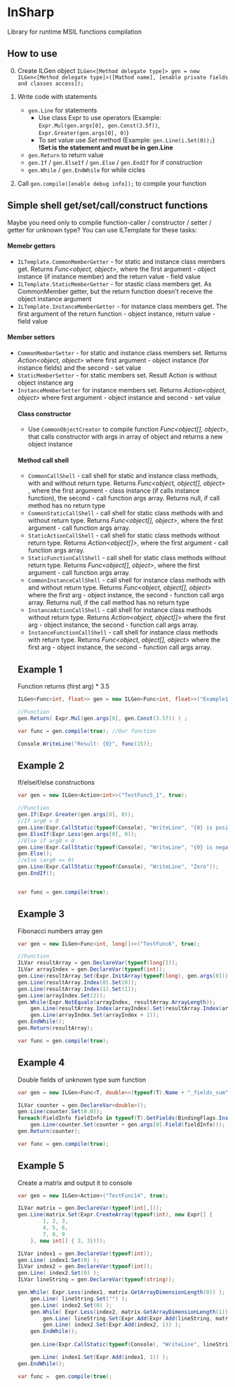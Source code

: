 # InSharp
Library for runtime MSIL functions compilation

## How to use

0. Create ILGen object `ILGen<[Method delegate type]> gen = new ILGen<[Method delegate type]>([Mathod name], [enable private fields and classes access]);`
0. Write code with statements
	* `gen.Line` for statements
	    * Use class Expr to use operators (Example: `Expr.Mul(gen.args[0], gen.Const(3.5f))`, `Expr.Greater(gen.args[0], 0)`)
	    * To set value use *Set* method (Example: `gen.Line(i.Set(0));`) **!Set is the statement and must be in gen.Line**
	* `gen.Return` to return value
	* `gen.If` / `gen.ElseIf` / `gen.Else` / `gen.EndIf` for if construction
	* `gen.While` / `gen.EndWhile` for while cicles

0. Call `gen.compile([enable debug info]);` to compile your function

## Simple shell get/set/call/construct functions
Maybe you need only to compile function-caller / constructor / setter / getter for unknown type?
You can use ILTemplate for these tasks:
#### Memebr getters
* `ILTemplate.CommonMemberGetter` - for static and instance class members get. Returns *Func<object, object>*, where the first argument - object instance (if instance member) and the return value - field value
* `ILTemplate.StaticMemberGetter` - for stastic class members get. As CommonMember getter, but the return function doesn't receive the object instance argument
* `ILTemplate.InstanceMemberGetter` - for instance class members get. The first argument of the return function - object instance, return value - field value

#### Member setters
* `CommonMemberSetter` - for static and instance class members set. Returns *Action<object, object>* where first argument - object instance (for instance fields) and the second - set value
* `StaticMemberSetter` - for static members set. Result Action<object> is without object instance arg 
* `InstanceMemberSetter` for instance members set. Returns *Action<object, object>* where first argument - object instance and second - set value

#### Class constructor
* Use `CommonObjectCreator` to compile function *Func<object[], object>*, that calls constructor with args in array of object and returns a new object instance

#### Method call shell
* `CommonCallShell` - call shell for static and instance class methods, with and without return type. Returns *Func<object, object[], object>* , where the first argument - class instance (if calls instance function), the second - call function args array. Returns null, if call method has no return type
* `CommonStaticCallShell` - call shell for static class methods with and without return type. Returns *Func<object[], object>*, where the first argument - call function args array.
* `StaticActionCallShell` - call shell for static class methods without return type. Returns *Action<object[]>*, where the first argument - call function args array. 
* `StaticFunctionCallShell` - call shell for static class methods without return type. Returns *Func<object[], object>*, where the first argument - call function args array.
* `CommonInstanceCallShell` - call shell for instance class methods with and without return type. Returns *Func<object, object[], object>* where the first arg - object instance, the second - function call args array. Returns null, if the call method has no return type
* `InstanceActionCallShell` - call shell for instance class methods without return type. Returns *Action<object, object[]>* where the first arg - object instance, the second - function call args array.
* `InstanceFunctionCallShell` - call shell for instance class methods with return type. Returns *Func<object, object[], object>* where the first arg - object instance, the second - function call args array.

## Example 1
Function returns (first arg) * 3.5
```c#
ILGen<Func<int, float>> gen = new ILGen<Func<int, float>>("Example1_func", true);

//Function
gen.Return( Expr.Mul(gen.args[0], gen.Const(3.5f)) ) ;

var func = gen.compile(true); //Our function

Console.WriteLine("Result: {0}", func(15));
```

## Example 2
If/elseif/else constructions
```c#
var gen = new ILGen<Action<int>>("TestFunc5_1", true);

//Function
gen.If(Expr.Greater(gen.args[0], 0));
//If arg0 > 0
gen.Line(Expr.CallStatic(typeof(Console), "WriteLine", "{0} is positive", Expr.CreateArray(typeof(object), gen.args[0])));
gen.ElseIf(Expr.Less(gen.args[0], 0));
//Else if arg0 < 0
gen.Line(Expr.CallStatic(typeof(Console), "WriteLine", "{0} is negative", Expr.CreateArray(typeof(object), gen.args[0])));
gen.Else();
//else (arg0 == 0)
gen.Line(Expr.CallStatic(typeof(Console), "WriteLine", "Zero"));
gen.EndIf();


var func = gen.compile(true);
```

## Example 3
Fibonacci numbers array gen
```c#
var gen = new ILGen<Func<int, long[]>>("TestFunc6", true);

//Function
ILVar resultArray = gen.DeclareVar(typeof(long[]));
ILVar arrayIndex = gen.DeclareVar(typeof(int));
gen.Line(resultArray.Set(Expr.InitArray(typeof(long), gen.args[0])));
gen.Line(resultArray.Index(0).Set(0));
gen.Line(resultArray.Index(1).Set(1));
gen.Line(arrayIndex.Set(2));
gen.While(Expr.NotEquals(arrayIndex, resultArray.ArrayLength));
	gen.Line(resultArray.Index(arrayIndex).Set(resultArray.Index(arrayIndex - 1) + resultArray.Index(arrayIndex - 2)));
	gen.Line(arrayIndex.Set(arrayIndex + 1));
gen.EndWhile();
gen.Return(resultArray);

var func = gen.compile(true);
```

## Example 4
Double fields of unknown type sum function
```c#
var gen = new ILGen<Func<T, double>>(typeof(T).Name + "_fields_sum", true);

ILVar counter = gen.DeclareVar<double>();
gen.Line(counter.Set(0.0));
foreach(FieldInfo fieldInfo in typeof(T).GetFields(BindingFlags.Instance | BindingFlags.Public | BindingFlags.NonPublic).Where(info => info.FieldType == typeof(double)))
	gen.Line(counter.Set(counter + gen.args[0].Field(fieldInfo)));
gen.Return(counter);

var func = gen.compile(true);
```


## Example 5
Create a matrix and output it to console

```c#
var gen = new ILGen<Action>("TestFunc14", true);

ILVar matrix = gen.DeclareVar(typeof(int[,]));
gen.Line(matrix.Set(Expr.CreateArray(typeof(int), new Expr[] { 
		1, 2, 3,
		4, 5, 6,
		7, 8, 9
	}, new int[] { 3, 3})));

ILVar index1 = gen.DeclareVar(typeof(int));
gen.Line( index1.Set(0) );
ILVar index2 = gen.DeclareVar(typeof(int));
gen.Line( index2.Set(0) );
ILVar lineString = gen.DeclareVar(typeof(string));

gen.While( Expr.Less(index1, matrix.GetArrayDimensionLength(0)) );
	gen.Line( lineString.Set("") );
	gen.Line( index2.Set(0) );
	gen.While( Expr.Less(index2, matrix.GetArrayDimensionLength(1)) );
		gen.Line( lineString.Set(Expr.Add(Expr.Add(lineString, matrix.Index(index1, index2).CompatiblePass(typeof(string))), "; ")) );
		gen.Line( index2.Set(Expr.Add(index2, 1)) );
	gen.EndWhile();
	
	gen.Line(Expr.CallStatic(typeof(Console), "WriteLine", lineString));

	gen.Line( index1.Set(Expr.Add(index1, 1)) );
gen.EndWhile();

var func =  gen.compile(true);
```